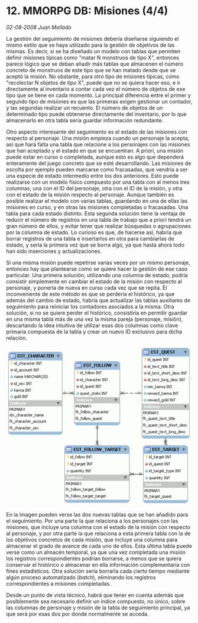 # 12. MMORPG DB: Misiones (4/4)

_02-08-2008_ _Juan Mellado_

La gestión del seguimiento de misiones debería diseñarse siguiendo el mismo estilo que se haya utilizado para la gestión de objetivos de las mismas. Es decir, si se ha diseñado un modelo con tablas que permiten definir misiones típicas como "matar N monstruos de tipo X", entonces parece lógico que se deban añadir más tablas que almacenen el número concreto de monstruos de este tipo que se han matado desde que se aceptó la misión. No obstante, para otro tipo de misiones típicas, como "recolectar N objetos de tipo X", puede que no se quiera hacer eso, e ir directamente al inventario a contar cada vez el número de objetos de ese tipo que se tiene en cada momento. La principal diferencia entre el primer y segundo tipo de misiones es que las primeras exigen gestionar un contador, y las segundas realizar un recuento. El número de objetos de un determinado tipo puede obtenerse directamente del inventario, por lo que almacenarlo en otra tabla sería guardar información redundante.

Otro aspecto interesante del seguimiento es el estado de las misiones con respecto al personaje. Una misión empieza cuando un personaje la acepta, así que hará falta una tabla que relacione a los personajes con las misiones que han aceptado y el estado en que se encuentran. A priori, una misión puede estar en curso o completada, aunque esto es algo que dependerá enteramente del juego concreto que se esté desarrollando. Las misiones de escolta por ejemplo pueden marcarse como fracasadas, que vendría a ser una especie de estado intermedio entre los dos anteriores. Esto puede realizarse con un modelo físico compuesto por una tabla con al menos tres columnas, una con el ID del personaje, otra con el ID de la misión, y otra con el estado de la misión respecto al personaje. Aunque también es posible realizar el modelo con varias tablas, guardando en una de ellas las misiones en curso, y en otras las misiones completadas o fracasadas. Una tabla para cada estado distinto. Esta segunda solución tiene la ventaja de reducir el número de registros en una tabla de trabajo que a priori tendrá un gran número de ellos, y evitar tener que realizar búsquedas o agrupaciones por la columna de estado. Lo curioso es que, de hacerse así, habría que borrar registros de una tabla e insertarlos en otra para cambiarlas de estado, y sería la primera vez que se borra algo, ya que hasta ahora todo han sido inserciones y actualizaciones.

Si una misma misión puede repetirse varias veces por un mismo personaje, entonces hay que plantearse como se quiere hacer la gestión de ese caso particular. Una primera solución, utilizando una columna de estado, podría consistir simplemente en cambiar el estado de la misión con respecto al personaje, y ponerla de nueva en curso cada vez que se repita. El inconveniente de este método es que se perdería el histórico, ya que además del cambio de estado, habría que actualizar las tablas auxiliares de seguimiento para reiniciar los contadores asociados a la misma. Otra solución, si no se quiere perder el histórico, consistiría en permitir guardar en una misma tabla más de una vez la misma pareja (personaje, misión), descartando la idea intuitiva de utilizar esas dos columnas como clave primaria compuesta de la tabla y crear un nuevo ID exclusivo para dicha relación.

![MMORPG Database Schema](img/12-quests-follow.png "MMORPG Database Schema")

En la imagen pueden verse las dos nuevas tablas que se han añadido para el seguimiento. Por una parte la que relaciona a los personajes con las misiones, que incluye una columna con el estado de la misión con respecto al personaje, y por otra parte la que relaciona a esta primera tabla con la de los objetivos concretos de cada misión, que incluye una columna para almacenar el grado de avance de cada uno de ellos. Esta última tabla puede verse como un almacén temporal, ya que una vez completada una misión los registros correspondientes podrían borrarse, a menos que se quiera conservar el histórico o almacenar en ella información complementaria con fines estadísticos. Otra solución sería borrarla cada cierto tiempo mediante algún proceso automatizado (_batch_), eliminando los registros correspondientes a misiones completadas.

Desde un punto de vista técnico, habrá que tener en cuenta además que posiblemente sea necesario definir un índice compuesto, no único, sobre las columnas de personaje y misión de la tabla de seguimiento principal, ya que será por esas dos por donde normalmente se acceda.
